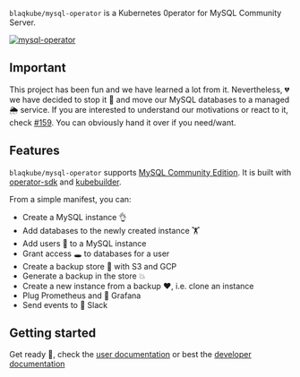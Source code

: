 `blaqkube/mysql-operator` is a Kubernetes 0perator for MySQL Community Server.

[![mysql-operator](https://circleci.com/gh/blaqkube/mysql-operator.svg?style=svg)](https://circleci.com/gh/blaqkube/mysql-operator)

## **Important**

This project has been fun and we have learned a lot from it. Nevertheless, 💔
we have decided to stop it 🖖 and move our MySQL databases to a managed 🌦
service. If you are interested to understand our motivations or react to it,
check [#159](https://github.com/blaqkube/mysql-operator/issues/159). You can
obviously hand it over if you need/want.

## Features

`blaqkube/mysql-operator` supports
[MySQL Community Edition](https://www.mysql.com/products/community/). It is
built with [operator-sdk](https://sdk.operatorframework.io/) and
[kubebuilder](https://book.kubebuilder.io/).

From a simple manifest, you can:

- Create a MySQL instance 👌
- Add databases to the newly created instance 🏋
- Add users 🎅 to a MySQL instance
- Grant access 🕳 to databases for a user
- Create a backup store 💯 with S3 and GCP
- Generate a backup in the store 💥
- Create a new instance from a backup ❤, i.e. clone an instance
- Plug Prometheus and 🧐 Grafana
- Send events to 🤖 Slack

## Getting started

Get ready 🚀, check the [user documentation](./docs/users) or best the
[developer documentation](./docs/developers)
